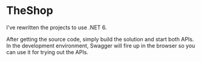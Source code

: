 # TheShop
I've rewritten the projects to use .NET 6.

After getting the source code, simply build the solution and start both APIs.
In the development environment, Swagger will fire up in the browser so you can use it for trying out the APIs.
